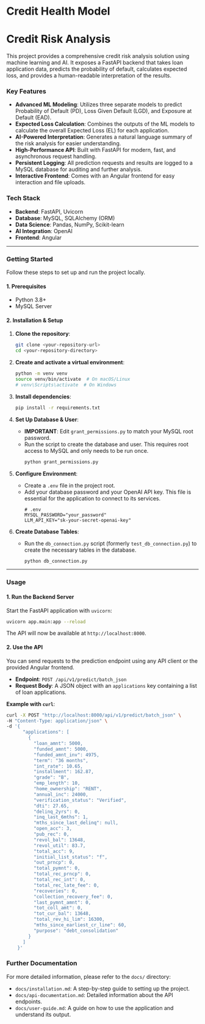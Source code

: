 # Credit Health Model

# Credit Risk Analysis

This project provides a comprehensive credit risk analysis solution using machine learning and AI. It exposes a FastAPI backend that takes loan application data, predicts the probability of default, calculates expected loss, and provides a human-readable interpretation of the results.

### Key Features

* **Advanced ML Modeling**: Utilizes three separate models to predict Probability of Default (PD), Loss Given Default (LGD), and Exposure at Default (EAD).
* **Expected Loss Calculation**: Combines the outputs of the ML models to calculate the overall Expected Loss (EL) for each application.
* **AI-Powered Interpretation**: Generates a natural language summary of the risk analysis for easier understanding.
* **High-Performance API**: Built with FastAPI for modern, fast, and asynchronous request handling.
* **Persistent Logging**: All prediction requests and results are logged to a MySQL database for auditing and further analysis.
* **Interactive Frontend**: Comes with an Angular frontend for easy interaction and file uploads.

### Tech Stack

* **Backend**: FastAPI, Uvicorn
* **Database**: MySQL, SQLAlchemy (ORM)
* **Data Science**: Pandas, NumPy, Scikit-learn
* **AI Integration**: OpenAI
* **Frontend**: Angular

---

### Getting Started

Follow these steps to set up and run the project locally.

#### **1. Prerequisites**

* Python 3.8+
* MySQL Server

#### **2. Installation & Setup**

1.  **Clone the repository**:
    ```bash
    git clone <your-repository-url>
    cd <your-repository-directory>
    ```

2.  **Create and activate a virtual environment**:
    ```bash
    python -m venv venv
    source venv/bin/activate  # On macOS/Linux
    # venv\Scripts\activate  # On Windows
    ```

3.  **Install dependencies**:
    ```bash
    pip install -r requirements.txt
    ```

4.  **Set Up Database & User**:
    * **IMPORTANT**: Edit `grant_permissions.py` to match your MySQL root password.
    * Run the script to create the database and user. This requires root access to MySQL and only needs to be run once.
        ```bash
        python grant_permissions.py
        ```

5.  **Configure Environment**:
    * Create a `.env` file in the project root.
    * Add your database password and your OpenAI API key. This file is essential for the application to connect to its services.
        ```env
        # .env
        MYSQL_PASSWORD="your_password"
        LLM_API_KEY="sk-your-secret-openai-key"
        ```

6.  **Create Database Tables**:
    * Run the `db_connection.py` script (formerly `test_db_connection.py`) to create the necessary tables in the database.
        ```bash
        python db_connection.py
        ```

---

### Usage

#### **1. Run the Backend Server**

Start the FastAPI application with `uvicorn`:

```bash
uvicorn app.main:app --reload
```

The API will now be available at `http://localhost:8000`.

#### **2. Use the API**

You can send requests to the prediction endpoint using any API client or the provided Angular frontend.

* **Endpoint**: `POST /api/v1/predict/batch_json`
* **Request Body**: A JSON object with an `applications` key containing a list of loan applications.

**Example with `curl`**:

```bash
curl -X POST "http://localhost:8000/api/v1/predict/batch_json" \
-H "Content-Type: application/json" \
-d '{
      "applications": [
        {
          "loan_amnt": 5000,
          "funded_amnt": 5000,
          "funded_amnt_inv": 4975,
          "term": "36 months",
          "int_rate": 10.65,
          "installment": 162.87,
          "grade": "B",
          "emp_length": 10,
          "home_ownership": "RENT",
          "annual_inc": 24000,
          "verification_status": "Verified",
          "dti": 27.65,
          "delinq_2yrs": 0,
          "inq_last_6mths": 1,
          "mths_since_last_delinq": null,
          "open_acc": 3,
          "pub_rec": 0,
          "revol_bal": 13648,
          "revol_util": 83.7,
          "total_acc": 9,
          "initial_list_status": "f",
          "out_prncp": 0,
          "total_pymnt": 0,
          "total_rec_prncp": 0,
          "total_rec_int": 0,
          "total_rec_late_fee": 0,
          "recoveries": 0,
          "collection_recovery_fee": 0,
          "last_pymnt_amnt": 0,
          "tot_coll_amt": 0,
          "tot_cur_bal": 13648,
          "total_rev_hi_lim": 16300,
          "mths_since_earliest_cr_line": 60,
          "purpose": "debt_consolidation"
        }
      ]
    }'
```

### Further Documentation

For more detailed information, please refer to the `docs/` directory:
* `docs/installation.md`: A step-by-step guide to setting up the project.
* `docs/api-documentation.md`: Detailed information about the API endpoints.
* `docs/user-guide.md`: A guide on how to use the application and understand its output.
